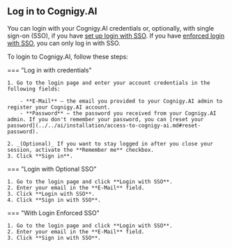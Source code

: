 ## Log in to Cognigy.AI

You can login with your Cognigy.AI credentials or, optionally, with single sign-on (SSO), if you have [set up login with SSO](../../ai/installation/single-sign-on-saml2.md). If you have [enforced login with SSO](../../ai/installation/single-sign-on-saml2.md#enforce-login-with-sso), you can only log in with SSO.

To login to Cognigy.AI, follow these steps:

=== "Log in with credentials"

    1. Go to the login page and enter your account credentials in the following fields:

        - **E-Mail** — the email you provided to your Cognigy.AI admin to register your Cognigy.AI account.
        - **Password** — the password you received from your Cognigy.AI admin. If you don't remember your password, you can [reset your password](../../ai/installation/access-to-cognigy-ai.md#reset-password).

    2. _(Optional)_ If you want to stay logged in after you close your session, activate the **Remember me** checkbox.
    3. Click **Sign in**.

=== "Login with Optional SSO"

    1. Go to the login page and click **Login with SSO**.
    2. Enter your email in the **E-Mail** field.
    3. Click **Login with SSO**.
    4. Click **Sign in with SSO**.

=== "With Login Enforced SSO"

    1. Go to the login page and click **Login with SSO**.
    2. Enter your email in the **E-Mail** field.
    3. Click **Sign in with SSO**.